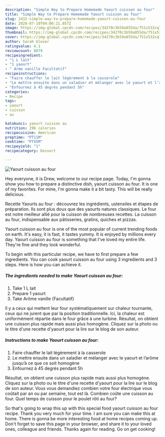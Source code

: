 ```yaml
---
description: "Simple Way to Prepare Homemade Yaourt cuisson au four"
title: "Simple Way to Prepare Homemade Yaourt cuisson au four"
slug: 2432-simple-way-to-prepare-homemade-yaourt-cuisson-au-four
date: 2020-07-10T04:00:21.857Z
image: https://img-global.cpcdn.com/recipes/34270c3b59a855da/751x532cq70/yaourt-cuisson-au-four-photo-principale-de-la-recette.jpg
thumbnail: https://img-global.cpcdn.com/recipes/34270c3b59a855da/751x532cq70/yaourt-cuisson-au-four-photo-principale-de-la-recette.jpg
cover: https://img-global.cpcdn.com/recipes/34270c3b59a855da/751x532cq70/yaourt-cuisson-au-four-photo-principale-de-la-recette.jpg
author: Sarah Glover
ratingvalue: 4.1
reviewcount: 8879
recipeingredient:
- "1 L lait"
- "1 yaourt"
- " Arme vanille Facultatif"
recipeinstructions:
- "Faire chauffer le lait légèrement à la casserole"
- "Le mettre ensuite dans un saladier et mélanger avec le yaourt et l’arôme jusqu’à ce que ce soit homogène"
- "Enfournez à 45 degrés pendant 5h"
categories:
- Recipe
tags:
- yaourt
- cuisson
- au

katakunci: yaourt cuisson au 
nutrition: 296 calories
recipecuisine: American
preptime: "PT11M"
cooktime: "PT45M"
recipeyield: "1"
recipecategory: Dessert

---
```



![Yaourt cuisson au four](https://img-global.cpcdn.com/recipes/34270c3b59a855da/751x532cq70/yaourt-cuisson-au-four-photo-principale-de-la-recette.jpg)

Hey everyone, it is Drew, welcome to our recipe page. Today, I'm gonna show you how to prepare a distinctive dish, yaourt cuisson au four. It is one of my favorites. For mine, I'm gonna make it a bit tasty. This will be really delicious.

Recette Yaourts au four : découvrez les ingrédients, ustensiles et étapes de préparation. Ils sont plus doux que des yaourts natures classiques. Le four est notre meilleur allié pour la cuisson de nombreuses recettes. La cuisson au four, indispensable aux pâtisseries, gratins, quiches et pizzas.

Yaourt cuisson au four is one of the most popular of current trending foods on earth. It's easy, it is fast, it tastes yummy. It is enjoyed by millions every day. Yaourt cuisson au four is something that I've loved my entire life. They're fine and they look wonderful.


To begin with this particular recipe, we have to first prepare a few ingredients. You can cook yaourt cuisson au four using 3 ingredients and 3 steps. Here is how you can achieve it.

<!--inarticleads1-->

##### The ingredients needed to make Yaourt cuisson au four:

1. Take 1 L lait
1. Prepare 1 yaourt
1. Take  Arôme vanille (Facultatif)


Il y a ceux qui mettent leur four systématiquement sur chaleur tournante, ceux qui ne jurent que par la position traditionnelle. Ici, la chaleur est uniformément répartie dans le four grâce à une turbine. Résultat, on obtient une cuisson plus rapide mais aussi plus homogène. Cliquez sur la photo ou le titre d&#39;une recette d&#39;yaourt pour la lire sur le blog de son auteur. 

<!--inarticleads2-->

##### Instructions to make Yaourt cuisson au four:

1. Faire chauffer le lait légèrement à la casserole
1. Le mettre ensuite dans un saladier et mélanger avec le yaourt et l’arôme jusqu’à ce que ce soit homogène
1. Enfournez à 45 degrés pendant 5h


Résultat, on obtient une cuisson plus rapide mais aussi plus homogène. Cliquez sur la photo ou le titre d&#39;une recette d&#39;yaourt pour la lire sur le blog de son auteur. Vous vous demandiez combien votre four électrique vous coûtait par an ou par semaine, tout est là. Combien coûte une cuisson au four. Quel temps de cuisson pour le poulet rôti au four? 

So that's going to wrap this up with this special food yaourt cuisson au four recipe. Thank you very much for your time. I am sure you can make this at home. There is gonna be more interesting food at home recipes coming up. Don't forget to save this page in your browser, and share it to your loved ones, colleague and friends. Thanks again for reading. Go on get cooking!
